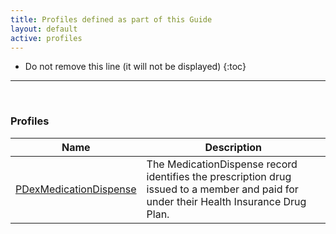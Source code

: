 ```yaml
---
title: Profiles defined as part of this Guide
layout: default
active: profiles
---
```


<!-- { :.no_toc } -->

<!-- TOC  the css styling for this is \pages\assets\css\project.css under 'markdown-toc'-->

* Do not remove this line (it will not be displayed)
{:toc}

<!-- end TOC -->

---
<br />

### Profiles

<table>
<thead>
<tr>
<th>Name</th>
<th>Description</th>
</tr>
</thead>
<tbody>
<tr>
<td><a href="StructureDefinition-pdex-medicationdispense.html">PDexMedicationDispense</a></td>
<td>The MedicationDispense record identifies the prescription drug issued to a member and paid for under their Health Insurance Drug Plan.
</td>
</tr>
</tbody>
</table>


